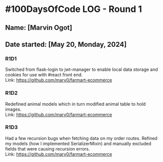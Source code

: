 # #100DaysOfCode LOG - Round 1

## Name: [Marvin Ogot]
## Date started: [May 20, Monday, 2024]

### R1D1 
Switched from flask-login to jwt-manager to enable local data storage and cookies for use with #react front end.
<br>
Link: https://github.com/marv0/farmart-ecommerce

### R1D2
Redefined animal models which in turn modified animal table to hold images.
<br>
Link: https://github.com/marv0/farmart-ecommerce

### R1D3
Had a few recursion bugs when fetching data on my order routes. Refined my models (how I implemented SerializerMixin) and manually excluded fields that were causing recursion errors.
<br>
Link: https://github.com/marv0/farmart-ecommerce
